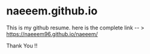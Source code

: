 # naeeem.github.io

This is my  github resume. 
here is the complete link -- > https://naeeem96.github.io/naeeem/

Thank You !!
